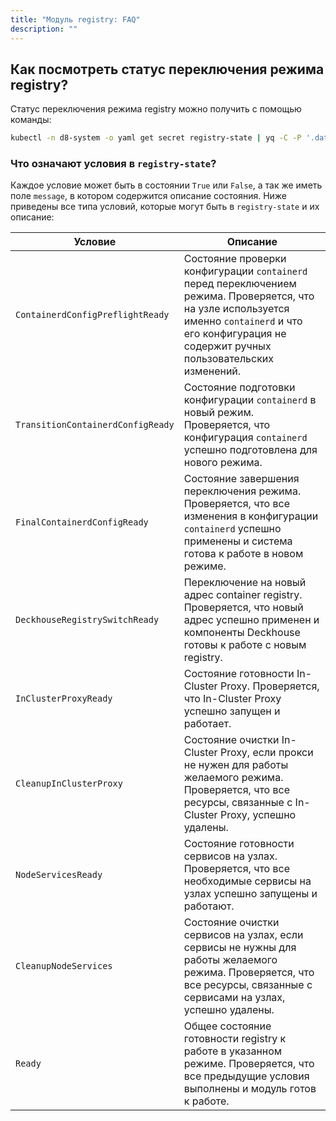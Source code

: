 ```yaml
---
title: "Модуль registry: FAQ"
description: ""
---
```


## Как посмотреть статус переключения режима registry?

Статус переключения режима registry можно получить с помощью команды:

```bash
kubectl -n d8-system -o yaml get secret registry-state | yq -C -P '.data | del .state | map_values(@base64d) | .conditions = (.conditions | from_yaml)'"
```
<!-- TODO(nabokihms): заменить на подкоманду d8, когда она будет реализована -->

### Что означают условия в `registry-state`?

Каждое условие может быть в состоянии `True` или `False`, а так же иметь поле `message`, в котором содержится описание состояния. Ниже приведены все типа условий, которые могут быть в `registry-state` и их описание:

| Условие                           | Описание                                                                                                                                                                                                 |
|-----------------------------------|----------------------------------------------------------------------------------------------------------------------------------------------------------------------------------------------------------|
| `ContainerdConfigPreflightReady`  | Состояние проверки конфигурации `containerd` перед переключением режима. Проверяется, что на узле используется именно `containerd` и что его конфигурация не содержит ручных пользовательских изменений. |
| `TransitionContainerdConfigReady` | Состояние подготовки конфигурации `containerd` в новый режим. Проверяется, что конфигурация `containerd` успешно подготовлена для нового режима.                                                         |
| `FinalContainerdConfigReady`      | Состояние завершения переключения режима. Проверяется, что все изменения в конфигурации `containerd` успешно применены и система готова к работе в новом режиме.                                         |
| `DeckhouseRegistrySwitchReady`    | Переключение на новый адрес container registry. Проверяется, что новый адрес успешно применен и компоненты Deckhouse готовы к работе с новым registry.                                                   |
| `InClusterProxyReady`             | Состояние готовности In-Cluster Proxy. Проверяется, что In-Cluster Proxy успешно запущен и работает.                                                                                                     |
| `CleanupInClusterProxy`           | Состояние очистки In-Cluster Proxy, если прокси не нужен для работы желаемого режима. Проверяется, что все ресурсы, связанные с In-Cluster Proxy, успешно удалены.                                       |
| `NodeServicesReady`               | Состояние готовности сервисов на узлах. Проверяется, что все необходимые сервисы на узлах успешно запущены и работают.                                                                                   |
| `CleanupNodeServices`             | Состояние очистки сервисов на узлах, если сервисы не нужны для работы желаемого режима. Проверяется, что все ресурсы, связанные с сервисами на узлах, успешно удалены.                                   |
| `Ready`                           | Общее состояние готовности registry к работе в указанном режиме. Проверяется, что все предыдущие условия выполнены и модуль готов к работе.                                                              |

<!--
Ниже приведены вопросы и ответы по эксплуатации запущенного модуля `embedded-registry`

## Как переключить режим с Mirror на Proxy?

- **TODO**:

## Как переключить режим с Proxy на Mirror?

- **TODO**:

{% alert level="warning" %}
**Обратите внимание!** На данный момент работает через последовательное [выключение](./examples.html#%D0%B2%D1%8B%D0%BA%D0%BB%D1%8E%D1%87%D0%B5%D0%BD%D0%B8%D0%B5-%D0%BC%D0%BE%D0%B4%D1%83%D0%BB%D1%8F) и [включение модуля](./examples.html#%D0%B7%D0%B0%D0%BF%D1%83%D1%81%D0%BA-mirror-%D1%80%D0%B5%D0%B6%D0%B8%D0%BC%D0%B0-%D0%BD%D0%B0-%D0%B7%D0%B0%D0%BF%D1%83%D1%89%D0%B5%D0%BD%D0%BD%D0%BE%D0%BC-%D0%BA%D0%BB%D0%B0%D1%81%D1%82%D0%B5%D1%80%D0%B5)
{% endalert %}

## Как переключиться upstream на новый registry в режиме Proxy?

- **TODO**:
-->
